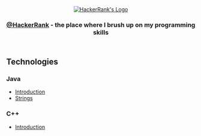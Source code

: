 <!DOCTYPE html>
<html lang="en">

<head>
    <meta charset="UTF-8">
    <meta http-equiv="X-UA-Compatible" content="IE=edge">
    <meta name="viewport" content="width=device-width, initial-scale=1.0">
</head>

<body>
    <header>
        <section class="header">
            <article class="header__logo">
                <a href="https://www.hackerrank.com/" class="header__link" target="_blank">
                    <img src="https://camo.githubusercontent.com/49e713e1463692beaff7b552eb60511454485659f6131286eeab9db84e91840a/68747470733a2f2f69302e77702e636f6d2f6772616473696e67616d65732e636f6d2f77702d636f6e74656e742f75706c6f6164732f323031362f30352f3835363737315f3636383232343035333139373834315f313934333639393030395f6f2e706e67"
                        alt="HackerRank's Logo" class="header__img">
                </a>
            </article>
            <article class="header__title">
                <h1 class="header__about" align="center">
                    <a href="https://www.hackerrank.com/" class="header__link"
                        target="_blank">@HackerRank</a> - the place where I brush up on my programming skills
                </h1>
            </article>
        </section>
    </header>
    <main>
	<section class="techs">
	    <h2 class="techs__title">
                Technologies
            </h2>
	    <article class="techs__java">
	        <h3 class="techs__title">
                Java
                </h3>
		<ul class="techs__list">
		    <li class="techs__item">
                        <a href="https://github.com/todorkrastev/hacker-rank/tree/main/java/S01_Introduction"
                            class="techs__link" target="_blank">
                            Introduction
                        </a>
                    </li>
		    <li class="techs__item">
                        <a href="https://github.com/todorkrastev/hacker-rank/tree/main/java/S02_Strings"
                            class="techs__link" target="_blank">
                            Strings
                        </a>
                    </li>
		</ul>
	    </article>
 	    <article class="techs__cpp">
	    	<h3 class="techs__title">
                C++
                </h3>
		<ul class="techs__list">
		    <li class="techs__item">
                        <a href="https://github.com/todorkrastev/hacker-rank/tree/main/cpp/S01_Introduction"
                            class="techs__link" target="_blank">
                            Introduction
                        </a>
                    </li>
		</ul>
	    </article>
	</section>
    </main>
</body>

</html>
